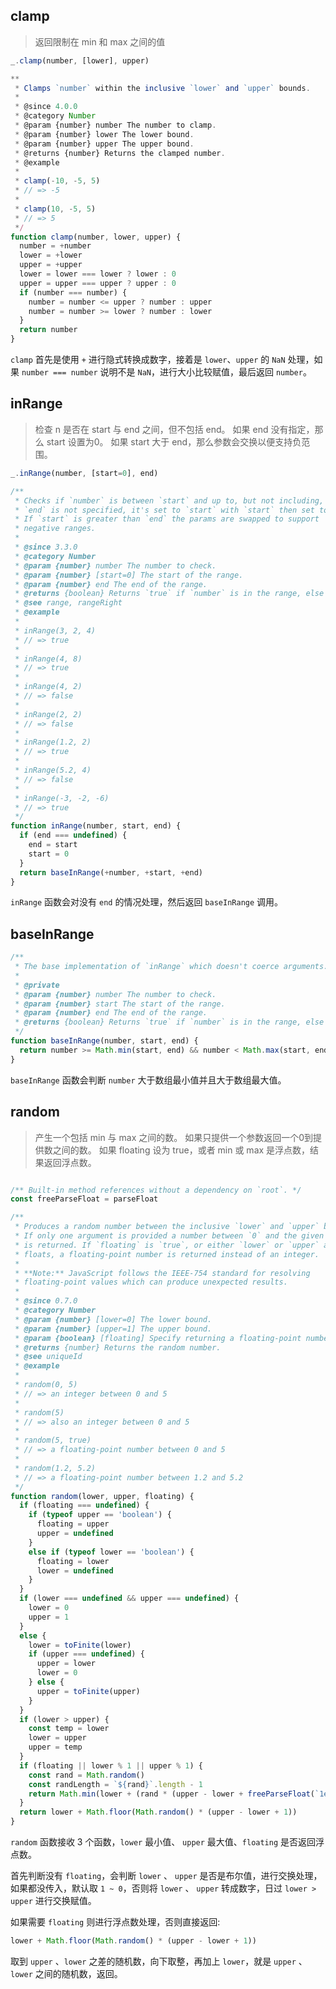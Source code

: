 ## clamp

> 返回限制在 min 和 max 之间的值

```js
_.clamp(number, [lower], upper)
```

```js
**
 * Clamps `number` within the inclusive `lower` and `upper` bounds.
 *
 * @since 4.0.0
 * @category Number
 * @param {number} number The number to clamp.
 * @param {number} lower The lower bound.
 * @param {number} upper The upper bound.
 * @returns {number} Returns the clamped number.
 * @example
 *
 * clamp(-10, -5, 5)
 * // => -5
 *
 * clamp(10, -5, 5)
 * // => 5
 */
function clamp(number, lower, upper) {
  number = +number
  lower = +lower
  upper = +upper
  lower = lower === lower ? lower : 0
  upper = upper === upper ? upper : 0
  if (number === number) {
    number = number <= upper ? number : upper
    number = number >= lower ? number : lower
  }
  return number
}
```

`clamp` 首先是使用 `+` 进行隐式转换成数字，接着是 `lower`、`upper` 的 `NaN` 处理，如果 `number === number` 说明不是 `NaN`，进行大小比较赋值，最后返回 `number`。

## inRange

> 检查 n 是否在 start 与 end 之间，但不包括 end。 如果 end 没有指定，那么 start 设置为0。 如果 start 大于 end，那么参数会交换以便支持负范围。

```js
_.inRange(number, [start=0], end)
```

```js
/**
 * Checks if `number` is between `start` and up to, but not including, `end`. If
 * `end` is not specified, it's set to `start` with `start` then set to `0`.
 * If `start` is greater than `end` the params are swapped to support
 * negative ranges.
 *
 * @since 3.3.0
 * @category Number
 * @param {number} number The number to check.
 * @param {number} [start=0] The start of the range.
 * @param {number} end The end of the range.
 * @returns {boolean} Returns `true` if `number` is in the range, else `false`.
 * @see range, rangeRight
 * @example
 *
 * inRange(3, 2, 4)
 * // => true
 *
 * inRange(4, 8)
 * // => true
 *
 * inRange(4, 2)
 * // => false
 *
 * inRange(2, 2)
 * // => false
 *
 * inRange(1.2, 2)
 * // => true
 *
 * inRange(5.2, 4)
 * // => false
 *
 * inRange(-3, -2, -6)
 * // => true
 */
function inRange(number, start, end) {
  if (end === undefined) {
    end = start
    start = 0
  }
  return baseInRange(+number, +start, +end)
}
```

`inRange` 函数会对没有 `end` 的情况处理，然后返回 `baseInRange` 调用。

## baseInRange

```js
/**
 * The base implementation of `inRange` which doesn't coerce arguments.
 *
 * @private
 * @param {number} number The number to check.
 * @param {number} start The start of the range.
 * @param {number} end The end of the range.
 * @returns {boolean} Returns `true` if `number` is in the range, else `false`.
 */
function baseInRange(number, start, end) {
  return number >= Math.min(start, end) && number < Math.max(start, end)
}
```

`baseInRange` 函数会判断 `number` 大于数组最小值并且大于数组最大值。

## random

> 产生一个包括 min 与 max 之间的数。 如果只提供一个参数返回一个0到提供数之间的数。 如果 floating 设为 true，或者 min 或 max 是浮点数，结果返回浮点数。 

```js

```

```js
/** Built-in method references without a dependency on `root`. */
const freeParseFloat = parseFloat

/**
 * Produces a random number between the inclusive `lower` and `upper` bounds.
 * If only one argument is provided a number between `0` and the given number
 * is returned. If `floating` is `true`, or either `lower` or `upper` are
 * floats, a floating-point number is returned instead of an integer.
 *
 * **Note:** JavaScript follows the IEEE-754 standard for resolving
 * floating-point values which can produce unexpected results.
 *
 * @since 0.7.0
 * @category Number
 * @param {number} [lower=0] The lower bound.
 * @param {number} [upper=1] The upper bound.
 * @param {boolean} [floating] Specify returning a floating-point number.
 * @returns {number} Returns the random number.
 * @see uniqueId
 * @example
 *
 * random(0, 5)
 * // => an integer between 0 and 5
 *
 * random(5)
 * // => also an integer between 0 and 5
 *
 * random(5, true)
 * // => a floating-point number between 0 and 5
 *
 * random(1.2, 5.2)
 * // => a floating-point number between 1.2 and 5.2
 */
function random(lower, upper, floating) {
  if (floating === undefined) {
    if (typeof upper == 'boolean') {
      floating = upper
      upper = undefined
    }
    else if (typeof lower == 'boolean') {
      floating = lower
      lower = undefined
    }
  }
  if (lower === undefined && upper === undefined) {
    lower = 0
    upper = 1
  }
  else {
    lower = toFinite(lower)
    if (upper === undefined) {
      upper = lower
      lower = 0
    } else {
      upper = toFinite(upper)
    }
  }
  if (lower > upper) {
    const temp = lower
    lower = upper
    upper = temp
  }
  if (floating || lower % 1 || upper % 1) {
    const rand = Math.random()
    const randLength = `${rand}`.length - 1
    return Math.min(lower + (rand * (upper - lower + freeParseFloat(`1e-${randLength}`)), upper))
  }
  return lower + Math.floor(Math.random() * (upper - lower + 1))
}
```

`random` 函数接收 3 个函数，`lower` 最小值、 `upper` 最大值、`floating` 是否返回浮点数。

首先判断没有 `floating`，会判断 `lower` 、 `upper` 是否是布尔值，进行交换处理，如果都没传入，默认取 `1 ~ 0`，否则将 `lower` 、 `upper` 转成数字，日过 `lower > upper` 进行交换赋值。

如果需要 `floating` 则进行浮点数处理，否则直接返回:

```js
lower + Math.floor(Math.random() * (upper - lower + 1))
```

取到 `upper` 、`lower` 之差的随机数，向下取整，再加上 `lower`，就是 `upper` 、`lower` 之间的随机数，返回。

